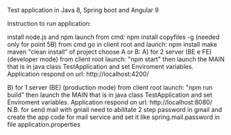 Test application in Java 8, Spring boot and Angular 9

Instruction to run application:

install node.js and npm
launch from cmd: npm install copyfiles -g (needed only for point 5B)
from cmd go in client root and launch: npm install
make maven "clean install" of project
choose A or B:
A) for 2 server (BE e FE) (developer mode) from client root launch: "npm start"
   then launch the MAIN that is in java class TestApplication and set Enviroment variables.
   Application respond on url: http://localhost:4200/

B) for 1 server (BE) (production mode) from client root launch: "npm run build"
   then launch the MAIN that is in java class TestApplication and set Enviroment variables.
   Application respond on url: http://localhost:8080/
N.B. for send mail with gmail need to abilitate 2 step password in gmail and create the app code for mail service and set it like spring.mail.password in file application.properties
